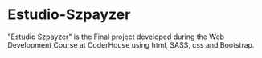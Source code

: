 # Estudio-Szpayzer
"Estudio Szpayzer" is the Final project developed during the Web Development Course at CoderHouse using html, SASS, css and Bootstrap.
